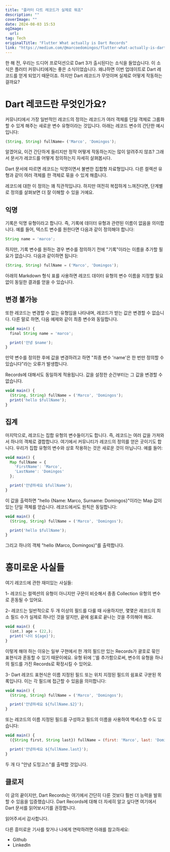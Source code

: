 ```yaml
---
title: "플러터 다트 레코드가 실제로 뭐죠"
description: ""
coverImage: ""
date: 2024-08-03 15:53
ogImage: 
  url: 
tag: Tech
originalTitle: "Flutter What actually is Dart Records"
link: "https://medium.com/@marcoedomingos/flutter-what-actually-is-dart-records-1054aaab38ca"
---
```




한 해 전, 우리는 드디어 프로덕션으로 Dart 3가 출시된다는 소식을 들었습니다. 이 소식은 플러터 커뮤니티에게는 좋은 소식이었습니다. 왜냐하면 이번 업데이트로 Dart 레코드를 얻게 되었기 때문이죠. 하지만 Dart 레코드가 무엇이며 실제로 어떻게 작동하는 걸까요?

# Dart 레코드란 무엇인가요?

커뮤니티에서 가장 일반적인 레코드의 정의는 레코드가 여러 객체를 단일 객체로 그룹화할 수 있게 해주는 새로운 변수 유형이라는 것입니다. 아래는 레코드 변수의 간단한 예시입니다:

```js
(String, String) fullName= ('Marco', 'Domingos');
```

<div class="content-ad"></div>

알겠어요, 이건 간단하게 들리지만 정작 어떻게 작동하는지는 많이 알려주지 않죠? 그래서 문서가 레코드를 어떻게 정의하는지 자세히 살펴봅시다.

Dart 문서에 따르면 레코드는 익명이면서 불변한 집합형 자료형입니다. 다른 컬렉션 유형과 같이 여러 객체를 한 객체로 묶을 수 있게 해줍니다.

레코드에 대한 이 정의는 꽤 직관적입니다. 하지만 여전히 복잡하게 느껴진다면, 단계별로 정의를 살펴보면 더 잘 이해할 수 있을 거예요.

## 익명

<div class="content-ad"></div>

기록은 익명 유형이라고 합니다. 즉, 기록에 데이터 유형과 관련된 이름이 없음을 의미합니다. 예를 들어, 텍스트 변수를 원한다면 다음과 같이 정의해야 합니다:

```js
String name = 'marco';
```

하지만, 기록 변수를 원하는 경우 변수를 정의하기 전에 "기록"이라는 이름을 추가할 필요가 없습니다. 다음과 같이하면 됩니다:

```js
(String, String) fullName = ('Marco', 'Domingos');
```

<div class="content-ad"></div>

아래의 Markdown 형식 표를 사용하면 레코드 데이터 유형의 변수 이름을 지정할 필요 없이 동일한 결과를 얻을 수 있습니다.

## 변경 불가능

또한 레코드는 변경할 수 없는 유형임을 나타내며, 레코드가 받는 값은 변경할 수 없습니다. 다른 말로 하면, 다음 예제와 같이 최종 변수와 동일합니다.

```js
void main() {
  final String name = 'marco';

  print('안녕 $name');
}
```

<div class="content-ad"></div>

만약 변수를 정의한 후에 값을 변경하려고 하면 "최종 변수 'name'은 한 번만 정의할 수 있습니다"라는 오류가 발생합니다.

Records에 대해서도 동일하게 적용됩니다. 값을 설정한 순간부터는 그 값을 변경할 수 없습니다.

```js
void main() {
  (String, String) fullName = ('Marco', 'Domingos');
  print('hello $fullName');
}
```

## 집계

<div class="content-ad"></div>

마지막으로, 레코드는 집합 유형의 변수들이기도 합니다. 즉, 레코드는 여러 값을 가져와서 하나의 객체로 결합합니다. 여기에서 커뮤니티가 레코드의 정의를 얻은 곳이기도 합니다. 우리가 집합 유형의 변수와 상호 작용하는 것은 새로운 것이 아닙니다. 예를 들어:

```js
void main() {
  Map fullName = {
    'FirstName': 'Marco',
    'LastName': 'Domingos'
  };
```

```js
  print('안녕하세요 $fullName');
}
```

이 값을 출력하면 "hello {Name: Marco, Surname: Domingos}"이라는 Map 값이 있는 단일 객체를 얻습니다. 레코드에서도 원칙은 동일합니다:

<div class="content-ad"></div>

```js
void main() {
  (String, String) fullName = ('Marco', 'Domingos');

  print('hello $fullName');
}
```

그리고 하나의 객체 "hello (Marco, Domingos)"를 출력합니다.

# 흥미로운 사실들

여기 레코드에 관한 재미있는 사실들:

<div class="content-ad"></div>

1- 레코드는 컬렉션의 유형이 아니지만 구문이 비슷해서 종종 Collection 유형의 변수로 혼동될 수 있어요.

2- 레코드는 일반적으로 두 개 이상의 필드를 다룰 때 사용하지만, 몇몇은 레코드의 최소 필드 수가 실제로 하나인 것을 알지만, 끝에 쉼표로 끝나는 것을 주의해야 해요.

```js
void main() {
  (int,) age = (22,);
  print('나이 ${age}');
}
```

이렇게 해야 하는 이유는 일부 구현에서 한 개의 필드만 있는 Records가 괄호로 묶인 표현식과 혼동할 수 있기 때문이에요. 유형 뒤에 ‘,’를 추가함으로써, 변수의 유형을 하나의 필드를 가진 Records로 확정시킬 수 있어요.

<div class="content-ad"></div>

3- Dart 레코드 표현식은 이름 지정된 필드 또는 위치 지정된 필드의 쉼표로 구분된 목록입니다. 이는 각 필드에 접근할 수 있음을 의미합니다:

```js
void main() {
  (String, String) fullName = ('Marco', 'Domingos');

  print('안녕하세요 ${fullName.$2}');
}
```

또는 레코드의 이름 지정된 필드를 구성하고 필드의 이름을 사용하여 액세스할 수도 있습니다:

```js
void main() {
  ({String first, String last}) fullName = (first: 'Marco', last: 'Domingos');

  print('안녕하세요 ${fullName.last}');
}
```

<div class="content-ad"></div>

두 개 다 "안녕 도밍고스"를 출력할 것입니다.

## 클로저

이 글의 끝이지만, Dart Records는 여기에서 간단히 다룬 것보다 훨씬 더 능력을 발휘할 수 있음을 입증했습니다. Dart Records에 대해 더 자세히 알고 싶다면 여기에서 Dart 문서를 읽어보시기를 권장합니다.

읽어주셔서 감사합니다.

<div class="content-ad"></div>

다른 흥미로운 기사를 찾거나 나에게 연락하려면 아래를 참고하세요:

- Github
- LinkedIn
